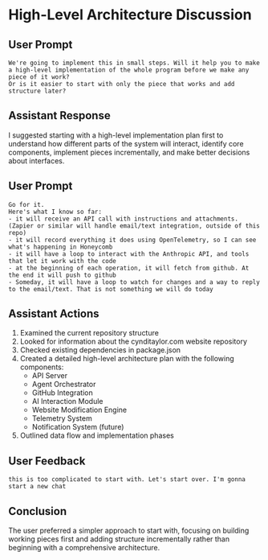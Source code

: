 # High-Level Architecture Discussion

## User Prompt
```
We're going to implement this in small steps. Will it help you to make a high-level implementation of the whole program before we make any piece of it work?
Or is it easier to start with only the piece that works and add structure later?
```

## Assistant Response
I suggested starting with a high-level implementation plan first to understand how different parts of the system will interact, identify core components, implement pieces incrementally, and make better decisions about interfaces.

## User Prompt
```
Go for it.
Here's what I know so far:
- it will receive an API call with instructions and attachments. (Zapier or similar will handle email/text integration, outside of this repo)
- it will record everything it does using OpenTelemetry, so I can see what's happening in Honeycomb
- it will have a loop to interact with the Anthropic API, and tools that let it work with the code
- at the beginning of each operation, it will fetch from github. At the end it will push to github
- Someday, it will have a loop to watch for changes and a way to reply to the email/text. That is not something we will do today
```

## Assistant Actions
1. Examined the current repository structure
2. Looked for information about the cynditaylor.com website repository
3. Checked existing dependencies in package.json
4. Created a detailed high-level architecture plan with the following components:
   - API Server
   - Agent Orchestrator
   - GitHub Integration
   - AI Interaction Module
   - Website Modification Engine
   - Telemetry System
   - Notification System (future)
5. Outlined data flow and implementation phases

## User Feedback
```
this is too complicated to start with. Let's start over. I'm gonna start a new chat
```

## Conclusion
The user preferred a simpler approach to start with, focusing on building working pieces first and adding structure incrementally rather than beginning with a comprehensive architecture.

